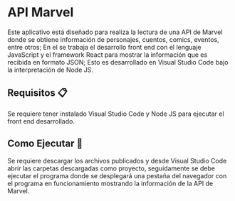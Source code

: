 # API Marvel

Este aplicativo está diseñado para realiza la lectura de una API de Marvel donde se obtiene información de personajes, cuentos, comics, eventos, entre otros; En el se trabaja el desarrollo front end con el lenguaje JavaScript y el framework React 
para mostrar la información que es recibida en formato JSON; Esto es desarrollado en Visual Studio Code bajo la interpretación de Node JS.

## Requisitos 📋

Se requiere tener instalado Visual Studio Code y Node JS para ejecutar el front end desarrollado.

## Como Ejecutar 🔧

Se requiere descargar los archivos publicados y desde Visual Studio Code abrir las carpetas descargadas como proyecto, seguidamente se debe ejecutar el programa donde se desplegará una pestaña del navegador con el programa en funcionamiento mostrando 
la información de la API de Marvel.
